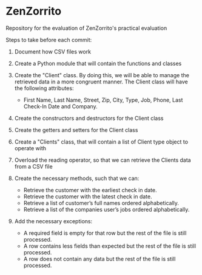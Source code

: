 # ZenZorrito
Repository for the evaluation of ZenZorrito's practical evaluation

Steps to take before each commit:

1. Document how CSV files work
   
2. Create a Python module that will contain the functions and classes

3. Create the "Client" class. By doing this, we will be able to manage the retrieved data in a more congruent manner. The Client class will have the following attributes:
   - First Name, Last Name, Street, Zip, City, Type, Job, Phone, Last Check-In Date and Company.
   
4. Create the constructors and destructors for the Client class

5. Create the getters and setters for the Client class

6. Create a "Clients" class, that will contain a list of Client type object to operate with
   
7. Overload the reading operator, so that we can retrieve the Clients data from a CSV file
   
8. Create the necessary methods, such that we can:
   - Retrieve the customer with the earliest check in date.
   - Retrieve the customer with the latest check in date.
   - Retrieve a list of customer’s full names ordered alphabetically.
   - Retrieve a list of the companies user’s jobs ordered alphabetically.

9. Add the necessary exceptions:
   - A required field is empty for that row but the rest of the file is still processed.
   - A row contains less fields than expected but the rest of the file is still processed.
   - A row does not contain any data but the rest of the file is still processed.
